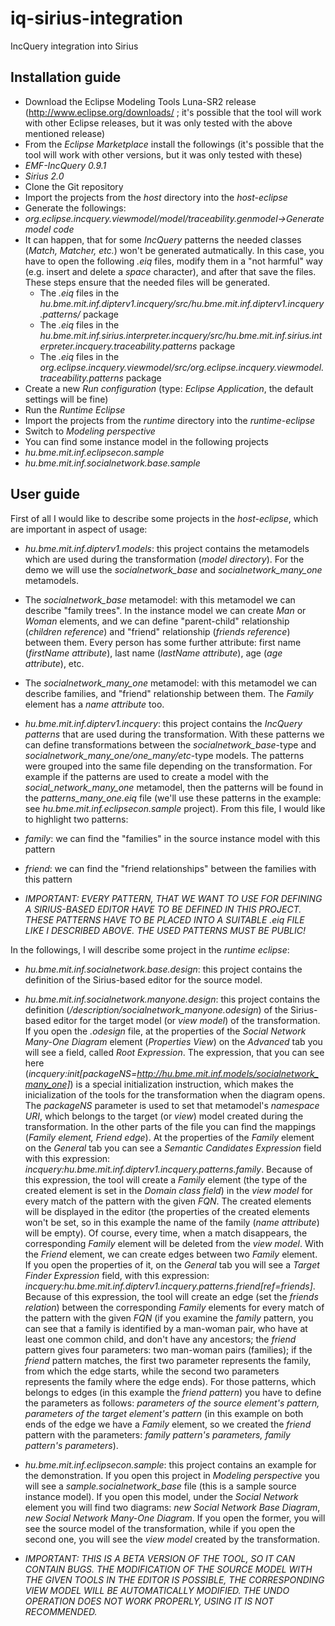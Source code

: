 # iq-sirius-integration
IncQuery integration into Sirius

## Installation guide
 * Download the Eclipse Modeling Tools Luna-SR2 release (http://www.eclipse.org/downloads/ ; it's possible that the tool will work with other Eclipse releases, but it was only tested with the above mentioned release)
 * From the _Eclipse Marketplace_ install the followings (it's possible that the tool will work with other versions, but it was only tested with these)
  * _EMF-IncQuery 0.9.1_
  * _Sirius 2.0_
 * Clone the Git repository
 * Import the projects from the _host_ directory into the _host-eclipse_
 * Generate the followings:
  * _org.eclipse.incquery.viewmodel/model/traceability.genmodel->Generate model code_
  * It can happen, that for some _IncQuery_ patterns the needed classes (_Match, Matcher, etc._) won't be generated autmatically. In this case, you have to open the following _.eiq_ files, modify them in a "not harmful" way (e.g. insert and delete a _space_ character), and after that save the files. These steps ensure that the needed files will be generated.
    * The _.eiq_ files in the _hu.bme.mit.inf.dipterv1.incquery/src/hu.bme.mit.inf.dipterv1.incquery.patterns/_ package
    * The _.eiq_ files in the _hu.bme.mit.inf.sirius.interpreter.incquery/src/hu.bme.mit.inf.sirius.interpreter.incquery.traceability.patterns_ package
    * The _.eiq_ files in the _org.eclipse.incquery.viewmodel/src/org.eclipse.incquery.viewmodel.traceability.patterns_ package
 * Create a new _Run configuration_ (type: _Eclipse Application_, the default settings will be fine)
 * Run the _Runtime Eclipse_
 * Import the projects from the _runtime_ directory into the _runtime-eclipse_
 * Switch to _Modeling perspective_
 * You can find some instance model in the following projects
  * _hu.bme.mit.inf.eclipsecon.sample_
  * _hu.bme.mit.inf.socialnetwork.base.sample_

## User guide
First of all I would like to describe some projects in the _host-eclipse_, which are important in aspect of usage:
 * _hu.bme.mit.inf.dipterv1.models_: this project contains the metamodels which are used during the transformation (_model directory_). For the demo we will use the _socialnetwork_base_ and _socialnetwork_many_one_ metamodels.

  * The _socialnetwork_base_ metamodel: with this metamodel we can describe "family trees". In the instance model we can create _Man_ or _Woman_ elements, and  we can define "parent-child" relationship (_children reference_) and "friend" relationship (_friends reference_) between them. Every person has some further attribute: first name (_firstName attribute_), last name (_lastName attribute_), age (_age attribute_), etc.

  * The _socialnetwork_many_one_ metamodel: with this metamodel we can describe families, and "friend" relationship between them. The _Family_ element has a _name attribute_ too.

 * _hu.bme.mit.inf.dipterv1.incquery_: this project contains the _IncQuery patterns_ that are used during the transformation. With these patterns we can define transformations between the _socialnetwork_base_-type and _socialnetwork_many_one/one_many/etc_-type models. The patterns were grouped into the same file depending on the transformation. For example if the patterns are used to create a model with the _social_network_many_one_ metamodel, then the patterns will be found in the _patterns_many_one.eiq_ file (we'll use these patterns in the example: see _hu.bme.mit.inf.eclipsecon.sample_ project). From this file, I would like to highlight two patterns:
  * _family_: we can find the "families" in the source instance model with this pattern
  * _friend_: we can find the "friend relationships" between the families with this pattern
  * _IMPORTANT: EVERY PATTERN, THAT WE WANT TO USE FOR DEFINING A SIRIUS-BASED EDITOR HAVE TO BE DEFINED IN THIS PROJECT. THESE PATTERNS HAVE TO BE PLACED INTO A SUITABLE .eiq FILE LIKE I DESCRIBED ABOVE. THE USED PATTERNS MUST BE PUBLIC!_

In the followings, I will describe some project in the _runtime eclipse_:
 * _hu.bme.mit.inf.socialnetwork.base.design_: this project contains the definition of the Sirius-based editor for the source model.

 * _hu.bme.mit.inf.socialnetwork.manyone.design_: this project contains the definition (_/description/socialnetwork_manyone.odesign_) of the Sirius-based editor for the target model (or _view model_) of the transformation. If you open the _.odesign_ file, at the properties of the _Social Network Many-One Diagram_ element (_Properties View_) on the _Advanced_ tab you will see a field, called _Root Expression_. The expression, that you can see here (_incquery:init[packageNS=http://hu.bme.mit.inf.models/socialnetwork_many_one]_) is a special initialization instruction, which makes the inicialization of the tools for the transformation when the diagram opens. The _packageNS_ parameter is used to set that metamodel's _namespace URI_, which belongs to the target (or _view_) model created during the transformation. In the other parts of the file you can find the mappings (_Family element, Friend edge_). At the properties of the _Family_ element on the _General_ tab you can see a _Semantic Candidates Expression_ field with this expression: _incquery:hu.bme.mit.inf.dipterv1.incquery.patterns.family_. Because of this expression, the tool will create a _Family_ element (the type of the created element is set in the _Domain class field_) in the _view model_ for every match of the pattern with the given _FQN_. The created elements will be displayed in the editor (the properties of the created elements won't be set, so in this example the name of the family (_name attribute_) will be empty). Of course, every time, when a match disappears, the corresponding _Family_ element will be deleted from the _view model_. With the _Friend_ element, we can create edges between two _Family_ element. If you open the properties of it, on the _General_ tab you will see a _Target Finder Expression_ field, with this expression: _incquery:hu.bme.mit.inf.dipterv1.incquery.patterns.friend[ref=friends]_. Because of this expression, the tool will create an edge (set the _friends relation_) between the corresponding _Family_ elements for every match of the pattern with the given _FQN_ (if you examine the _family_ pattern, you can see that a family is identified by a man-woman pair, who have at least one common child, and don't have any ancestors; the _friend_ pattern gives four parameters: two man-woman pairs (families); if the _friend_ pattern matches, the first two parameter represents the family, from which the edge starts, while the second two parameters represents the family where the edge ends). For those patterns, which belongs to edges (in this example the _friend pattern_) you have to define the parameters as follows: _parameters of the source element's pattern, parameters of the target element's pattern_ (in this example on both ends of the edge we have a _Family_ element, so we created the _friend_ pattern with the parameters: _family pattern's parameters, family pattern's parameters_).

 * _hu.bme.mit.inf.eclipsecon.sample_: this project contains an example for the demonstration. If you open this project in _Modeling perspective_ you will see a _sample.socialnetwork_base_ file (this is a sample source instance model). If you open this model, under the _Social Network_ element you will find two diagrams: _new Social Network Base Diagram_, _new Social Network Many-One Diagram_. If you open the former, you will see the source model of the transformation, while if you open the second one, you will see the _view model_ created by the transformation.
 * _IMPORTANT: THIS IS A BETA VERSION OF THE TOOL, SO IT CAN CONTAIN BUGS. THE MODIFICATION OF THE SOURCE MODEL WITH THE GIVEN TOOLS IN THE EDITOR IS POSSIBLE, THE CORRESPONDING VIEW MODEL WILL BE AUTOMATICALLY MODIFIED. THE UNDO OPERATION DOES NOT WORK PROPERLY, USING IT IS NOT RECOMMENDED._

